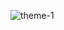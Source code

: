  ![theme-1](https://user-images.githubusercontent.com/108216615/235968345-8a6df5b9-ab53-4c29-bdc5-91be03176c50.jpg)




